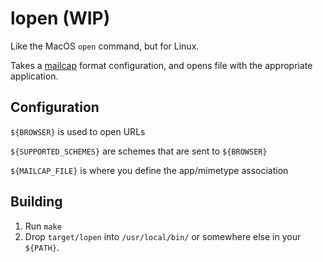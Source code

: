 # lopen (WIP)

Like the MacOS `open` command, but for Linux.

Takes a [mailcap](http://manpages.ubuntu.com/manpages/xenial/man5/mailcap.5.html) format configuration, and opens file with the appropriate application.


## Configuration

`${BROWSER}` is used to open URLs

`${SUPPORTED_SCHEMES}` are schemes that are sent to `${BROWSER}`

`${MAILCAP_FILE}` is where you define the app/mimetype association



## Building

1. Run `make`
2. Drop `target/lopen` into `/usr/local/bin/` or somewhere else in your `${PATH}`.
